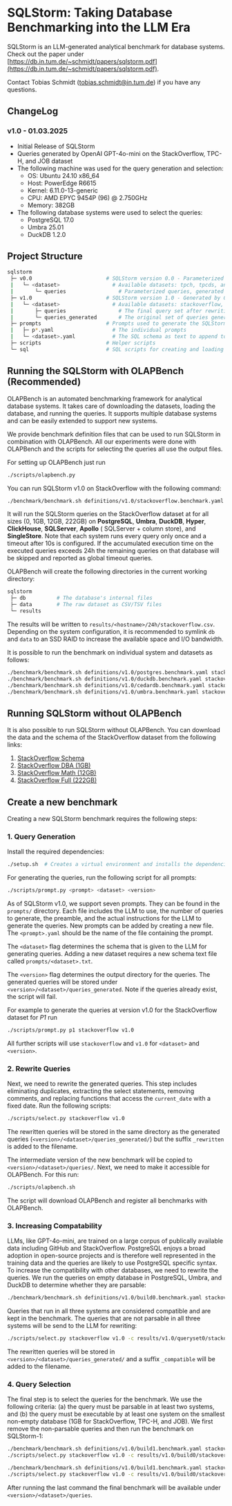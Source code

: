 # SQLStorm: Taking Database Benchmarking into the LLM Era

SQLStorm is an LLM-generated analytical benchmark for database systems.
Check out the paper under [https://db.in.tum.de/~schmidt/papers/sqlstorm.pdf](https://db.in.tum.de/~schmidt/papers/sqlstorm.pdf).

Contact Tobias Schmidt (tobias.schmidt@in.tum.de) if you have any questions.

## ChangeLog

### v1.0 - 01.03.2025

- Initial Release of SQLStorm
- Queries generated by OpenAI GPT-4o-mini on the StackOverflow, TPC-H, and JOB dataset
- The following machine was used for the query generation and selection:
    - OS: Ubuntu 24.10 x86_64
    - Host: PowerEdge R6615
    - Kernel: 6.11.0-13-generic
    - CPU: AMD EPYC 9454P (96) @ 2.750GHz
    - Memory: 382GB
- The following database systems were used to select the queries:
    - PostgreSQL 17.0
    - Umbra 25.01
    - DuckDB 1.2.0

## Project Structure

```bash
sqlstorm
 ├─ v0.0                        # SQLStorm version 0.0 - Parameterized Queries
 |   └─ <dataset>                 # Available datasets: tpch, tpcds, and job
 |       └─ queries                 # Parameterized queries, generated by the official tools
 ├─ v1.0                        # SQLStorm version 1.0 - Generated by GPT-4o-mini
 |   └─ <dataset>                 # Available datasets: stackoverflow, tpch, tpcds, and job
 |       ├─ queries                 # The final query set after rewriting, making them compatible, and selecting the parseable ande executable ones
 |       └─ queries_generated       # The original set of queries generated by the LLM and the rewritten/compatible version created by the scripts
 ├─ prompts                     # Prompts used to generate the SQLStorm queries
 |   ├─ p*.yaml                   # The individual prompts
 |   └─ <dataset>.yaml            # The SQL schema as text to append to the prompt
 ├─ scripts                     # Helper scripts
 └─ sql                         # SQL scripts for creating and loading the database
```

## Running the SQLStorm with OLAPBench (Recommended)

OLAPBench is an automated benchmarking framework for analytical database systems. It takes care of downloading the datasets, loading the database, and running the queries. It supports multiple
database systems and can be easily extended to support new systems.

We provide benchmark definition files that can be used to run SQLStorm in combination with OLAPBench. All our experiments were done with OLAPBench and the scripts for selecting the queries all use the
output files.

For setting up OLAPBench just run

```bash
./scripts/olapbench.py
```

You can run SQLStorm v1.0 on StackOverflow with the following command:

```bash
./benchmark/benchmark.sh definitions/v1.0/stackoverflow.benchmark.yaml
```

It will run the SQLStorm queries on the StackOverflow dataset at for all sizes (0, 1GB, 12GB, 222GB) on **PostgreSQL**, **Umbra**, **DuckDB**, **Hyper**, **ClickHouse**, **SQLServer**, **Apollo** (
SQLServer + column store), and **SingleStore**.
Note that each system runs every query only once and a timeout after 10s is configured.
If the accumulated execution time on the executed queries exceeds 24h the remaining queries on that database will be skipped and reported as global timeout queries.

OLAPBench will create the following directories in the current working directory:

```bash
sqlstorm
 ├─ db          # The database's internal files
 ├─ data        # The raw dataset as CSV/TSV files
 └─ results
```

The results will be written to `results/<hostname>/24h/stackoverflow.csv`.
Depending on the system configuration, it is recommended to symlink `db` and `data` to an SSD RAID to increase the available space and I/O bandwidth.

It is possible to run the benchmark on individual system and datasets as follows:

```bash
./benchmark/benchmark.sh definitions/v1.0/postgres.benchmark.yaml stackoverflow --zero --query-dir sqlstorm_v1.0 # PostgreSQL on StackOverflow 0
./benchmark/benchmark.sh definitions/v1.0/duckdb.benchmark.yaml stackoverflow --dba --query-dir sqlstorm_v1.0 # DuckDB on StackOverflow 1GB
./benchmark/benchmark.sh definitions/v1.0/cedardb.benchmark.yaml stackoverflow --math --query-dir sqlstorm_v1.0 # CedarDB on StackOverflow 12GB
./benchmark/benchmark.sh definitions/v1.0/umbra.benchmark.yaml stackoverflow --zero --query-dir sqlstorm_v1.0 # Umbra on StackOverflow 222GB
```

## Running SQLStorm without OLAPBench

It is also possible to run SQLStorm without OLAPBench. You can download the data and the schema of the StackOverflow dataset from the following links:

1. [StackOverflow Schema](https://db.in.tum.de/~schmidt/data/stackoverflow_schema.sql)
2. [StackOverflow DBA (1GB)](https://db.in.tum.de/~schmidt/data/stackoverflow_dba.tar.gz)
3. [StackOverflow Math (12GB)](https://db.in.tum.de/~schmidt/data/stackoverflow_math.tar.gz)
4. [StackOverflow Full (222GB)](https://db.in.tum.de/~schmidt/data/stackoverflow.tar.gz)

## Create a new benchmark

Creating a new SQLStorm benchmark requires the following steps:

### 1. Query Generation

Install the required dependencies:

```bash
./setup.sh  # Creates a virtual environment and installs the dependencies
```

For generating the queries, run the following script for all prompts:

```bash
./scripts/prompt.py <prompt> <dataset> <version>
```

As of SQLStorm v1.0, we support seven prompts. They can be found in the `prompts/` directory. Each file includes the LLM to use, the number of queries to generate, the preamble, and the actual
instructions for the LLM to generate the queries. New prompts can be added by creating a new file. The `<prompt>.yaml` should be the name of the file containing the prompt.

The `<dataset>` flag determines the schema that is given to the LLM for generating queries. Adding a new dataset requires a new schema text file called `prompts/<dataset>.txt`.

The `<version>` flag determines the output directory for the queries. The generated queries will be stored under `<version>/<dataset>/queries_generated`. Note if the queries already exist, the script
will fail.

For example to generate the queries at version v1.0 for the StackOverflow dataset for *P1* run

```bash
./scripts/prompt.py p1 stackoverflow v1.0
```

All further scripts will use `stackoverflow` and `v1.0` for `<dataset>` and `<version>`.

### 2. Rewrite Queries

Next, we need to rewrite the generated queries. This step includes eliminating duplicates, extracting the select statements, removing comments, and replacing functions that access the `current_date`
with a fixed date. Run the following scripts:

```bash
./scripts/select.py stackoverflow v1.0
```

The rewritten queries will be stored in the same directory as the generated queries (`<version>/<dataset>/queries_generated/`) but the suffix `_rewritten` is added to the filename.

The intermediate version of the new benchmark will be copied to `<version>/<dataset>/queries/`. Next, we need to make it accessible for OLAPBench. For this run:

```bash
./scripts/olapbench.sh
```

The script will download OLAPBench and register all benchmarks with OLAPBench.

### 3. Increasing Compatability

LLMs, like GPT-4o-mini, are trained on a large corpus of publically available data including GitHub and StackOverflow.
PostgreSQL enjoys a broad adoption in open-source projects and is therefore well represented in the training data and the queries are likely to use PostgreSQL specific syntax.
To increase the compatibility with other databases, we need to rewrite the queries.
We run the queries on empty database in PostgreSQL, Umbra, and DuckDB to determine whether they are parsable:

```bash
./benchmark/benchmark.sh definitions/v1.0/build0.benchmark.yaml stackoverflow --zero --query-dir sqlstorm_v1.0
```

Queries that run in all three systems are considered compatible and are kept in the benchmark. The queries that are not parsable in all three systems will be send to the LLM for rewriting:

```bash
./scripts/select.py stackoverflow v1.0 -c results/v1.0/queryset0/stackoverflow_zero_sqlstorm_v1.0.csv
```

The rewritten queries will be stored in `<version>/<dataset>/queries_generated/` and a suffix `_compatible` will be added to the filename.

### 4. Query Selection

The final step is to select the queries for the benchmark. We use the following criteria: (a) the query must be parsable in at least two systems, and (b) the query must be executable by at least one
system on the smallest non-empty database (1GB for StackOverflow, TPC-H, and JOB). We first remove the non-parsable queries and then run the benchmark on SQLStorm-1:

```bash
./benchmark/benchmark.sh definitions/v1.0/build1.benchmark.yaml stackoverflow --zero --query-dir sqlstorm_v1.0
./scripts/select.py stackoverflow v1.0 -c results/v1.0/build0/stackoverflow_zero_sqlstorm_v1.0.csv -p results/v1.0/build1/stackoverflow_zero_sqlstorm_v1.0.csv

./benchmark/benchmark.sh definitions/v1.0/build1.benchmark.yaml stackoverflow --dba --query-dir sqlstorm_v1.0
./scripts/select.py stackoverflow v1.0 -c results/v1.0/build0/stackoverflow_zero_sqlstorm_v1.0.csv -p results/v1.0/build1/stackoverflow_zero_sqlstorm_v1.0.csv -e results/v1.0/build2/stackoverflow_dba_sqlstorm_v1.0.csv
```

After running the last command the final benchmark will be available under `<version>/<dataset>/queries`.

